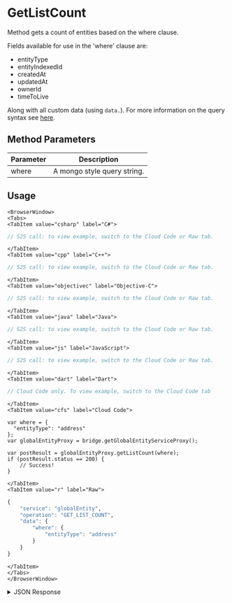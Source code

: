 # GetListCount

Method gets a count of entities based on the where clause.

Fields available for use in the 'where' clause are:

 - entityType
 - entityIndexedId
 - createdAt
 - updatedAt
 - ownerId
 - timeToLive

 Along with all custom data (using `data.`).  For more information on the query syntax see [here](/api/appendix/mongodbwherequeries).

<PartialServop service_name="globalEntity" operation_name="GET_LIST_COUNT" />

## Method Parameters
Parameter | Description
--------- | -----------
where | A mongo style query string. 

## Usage

```mdx-code-block
<BrowserWindow>
<Tabs>
<TabItem value="csharp" label="C#">
```

```csharp
// S2S call: to view example, switch to the Cloud Code or Raw tab.
```

```mdx-code-block
</TabItem>
<TabItem value="cpp" label="C++">
```

```cpp
// S2S call: to view example, switch to the Cloud Code or Raw tab.
```

```mdx-code-block
</TabItem>
<TabItem value="objectivec" label="Objective-C">
```

```objectivec
// S2S call: to view example, switch to the Cloud Code or Raw tab.
```

```mdx-code-block
</TabItem>
<TabItem value="java" label="Java">
```

```java
// S2S call: to view example, switch to the Cloud Code or Raw tab.
```

```mdx-code-block
</TabItem>
<TabItem value="js" label="JavaScript">
```

```javascript
// S2S call: to view example, switch to the Cloud Code or Raw tab.
```

```mdx-code-block
</TabItem>
<TabItem value="dart" label="Dart">
```

```dart
// Cloud Code only. To view example, switch to the Cloud Code tab
```

```mdx-code-block
</TabItem>
<TabItem value="cfs" label="Cloud Code">
```

```cfscript
var where = {
  "entityType": "address"
};
var globalEntityProxy = bridge.getGlobalEntityServiceProxy();

var postResult = globalEntityProxy.getListCount(where);
if (postResult.status == 200) {
    // Success!
}
```

```mdx-code-block
</TabItem>
<TabItem value="r" label="Raw">
```

```r
{
	"service": "globalEntity",
	"operation": "GET_LIST_COUNT",
	"data": {
		"where": {
			"entityType": "address"
		}
	}
}
```

```mdx-code-block
</TabItem>
</Tabs>
</BrowserWindow>
```

<details>
<summary>JSON Response</summary>

```json
{
    "status":200,
    "data":
    {
        "entityListCount":5
    }
}
```
</details>

